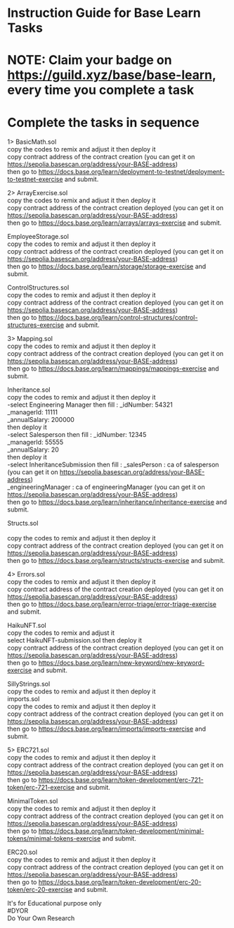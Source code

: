 # Instruction Guide for Base Learn Tasks <br>
# NOTE: Claim your badge on https://guild.xyz/base/base-learn, every time you complete a task <br>

# Complete the tasks in sequence<br>  

1> BasicMath.sol <br>
   copy the codes to remix and adjust it then deploy it <br>
   copy contract address of the contract creation (you can get it on https://sepolia.basescan.org/address/your-BASE-address) <br>
   then go to https://docs.base.org/learn/deployment-to-testnet/deployment-to-testnet-exercise and submit. <br>

2> ArrayExercise.sol <br>
   copy the codes to remix and adjust it then deploy it <br>
   copy contract address of the contract creation deployed (you can get it on https://sepolia.basescan.org/address/your-BASE-address) <br>
   then go to https://docs.base.org/learn/arrays/arrays-exercise and submit. <br>

   EmployeeStorage.sol <br>
   copy the codes to remix and adjust it then deploy it <br>
   copy contract address of the contract creation deployed (you can get it on https://sepolia.basescan.org/address/your-BASE-address) <br>
   then go to https://docs.base.org/learn/storage/storage-exercise and submit. <br>

   ControlStructures.sol <br>
   copy the codes to remix and adjust it then deploy it <br>
   copy contract address of the contract creation deployed (you can get it on https://sepolia.basescan.org/address/your-BASE-address) <br>
   then go to https://docs.base.org/learn/control-structures/control-structures-exercise and submit. <br>

3> Mapping.sol <br>
   copy the codes to remix and adjust it then deploy it <br>
   copy contract address of the contract creation deployed (you can get it on https://sepolia.basescan.org/address/your-BASE-address) <br>
   then go to https://docs.base.org/learn/mappings/mappings-exercise and submit. <br>

   Inheritance.sol <br>
   copy the codes to remix and adjust it then deploy it <br>
   -select Engineering Manager then fill : _idNumber: 54321 <br>
                                           _managerId: 11111 <br>
                                           _annualSalary: 200000 <br>
   then deploy it <br>
   -select Salesperson then fill : _idNumber: 12345 <br>
                                   _managerId: 55555 <br>
                                   _annualSalary: 20 <br>
   then deploy it <br>
   -select InheritanceSubmission then fill : _salesPerson : ca of salesperson (you can get it on https://sepolia.basescan.org/address/your-BASE-address) <br>
                                             _engineeringManager : ca of engineeringManager (you can get it on https://sepolia.basescan.org/address/your-BASE-address) <br>
   then go to https://docs.base.org/learn/inheritance/inheritance-exercise and submit. <br>

   
  Structs.sol <br>   
  copy the codes to remix and adjust it then deploy it <br>
  copy contract address of the contract creation deployed (you can get it on https://sepolia.basescan.org/address/your-BASE-address) <br>
  then go to https://docs.base.org/learn/structs/structs-exercise and submit. <br>


4> Errors.sol <br>
   copy the codes to remix and adjust it then deploy it <br>
   copy contract address of the contract creation deployed (you can get it on https://sepolia.basescan.org/address/your-BASE-address) <br>
   then go to https://docs.base.org/learn/error-triage/error-triage-exercise and submit. <br>
   
   HaikuNFT.sol <br>
   copy the codes to remix and adjust it <br>
   select HaikuNFT-submission.sol then deploy it <br>
   copy contract address of the contract creation deployed (you can get it on https://sepolia.basescan.org/address/your-BASE-address) <br>
   then go to https://docs.base.org/learn/new-keyword/new-keyword-exercise and submit. <br>

   SillyStrings.sol <br>
   copy the codes to remix and adjust it then deploy it <br>
   imports.sol <br>
   copy the codes to remix and adjust it then deploy it <br>
   copy contract address of the contract creation deployed (you can get it on https://sepolia.basescan.org/address/your-BASE-address) <br>
   then go to https://docs.base.org/learn/imports/imports-exercise and submit. <br>


5> ERC721.sol <br>
   copy the codes to remix and adjust it then deploy it <br>
   copy contract address of the contract creation deployed (you can get it on https://sepolia.basescan.org/address/your-BASE-address) <br>
   then go to https://docs.base.org/learn/token-development/erc-721-token/erc-721-exercise and submit. <br>

   MinimalToken.sol <br>
   copy the codes to remix and adjust it then deploy it <br>
   copy contract address of the contract creation deployed (you can get it on https://sepolia.basescan.org/address/your-BASE-address) <br>
   then go to https://docs.base.org/learn/token-development/minimal-tokens/minimal-tokens-exercise and submit. <br>

   ERC20.sol <br>
   copy the codes to remix and adjust it then deploy it <br>
   copy contract address of the contract creation deployed (you can get it on https://sepolia.basescan.org/address/your-BASE-address) <br>
   then go to https://docs.base.org/learn/token-development/erc-20-token/erc-20-exercise and submit. <br>

   It's for Educational purpose only<br>
   #DYOR<br>
   Do Your Own Research<br>
   
  

